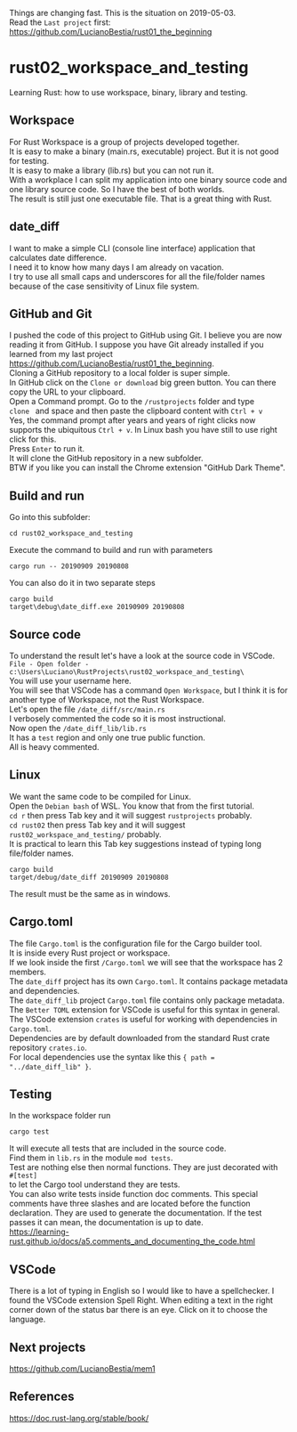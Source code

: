 Things are changing fast. This is the situation on 2019-05-03.  
Read the `Last project` first: https://github.com/LucianoBestia/rust01_the_beginning  
# rust02_workspace_and_testing
Learning Rust: how to use workspace, binary, library and testing.  
## Workspace
For Rust Workspace is a group of projects developed together.  
It is easy to make a binary (main.rs, executable) project. But it is not good for testing.  
It is easy to make a library (lib.rs) but you can not run it.  
With a workplace I can split my application into one binary source code and one library source code. So I have the best of both worlds.  
The result is still just one executable file. That is a great thing with Rust.  
## date_diff
I want to make a simple CLI (console line interface) application that calculates date difference.  
I need it to know how many days I am already on vacation.  
I try to use all small caps and underscores for all the file/folder names because of the case sensitivity of Linux file system.  
## GitHub and Git
I pushed the code of this project to GitHub using Git. I believe you are now reading it from GitHub. I suppose you have Git already installed if you learned from my last project https://github.com/LucianoBestia/rust01_the_beginning.  
Cloning a GitHub repository to a local folder is super simple.  
In GitHub click on the `Clone or download` big green button. You can there copy the URL to your clipboard.  
Open a Command prompt. Go to the `/rustprojects` folder and type  
`clone ` and space and then paste the clipboard content with `Ctrl + v`  
Yes, the command prompt after years and years of right clicks now supports the ubiquitous `Ctrl + v`. In Linux bash you have still to use right click for this.  
Press `Enter` to run it.  
It will clone the GitHub repository in a new subfolder.  
BTW if you like you can install the Chrome extension "GitHub Dark Theme".  
## Build and run
Go into this subfolder:  
```
cd rust02_workspace_and_testing
```  
Execute the command to build and run with parameters  
```
cargo run -- 20190909 20190808
```  
You can also do it in two separate steps  
```
cargo build
target\debug\date_diff.exe 20190909 20190808
```  
## Source code
To understand the result let's have a look at the source code in VSCode.  
`File - Open folder - c:\Users\Luciano\RustProjects\rust02_workspace_and_testing\`  
You will use your username here.  
You will see that VSCode has a command `Open Workspace`, but I think it is for another type of Workspace, not the Rust Workspace.  
Let's open the file `/date_diff/src/main.rs`  
I verbosely commented the code so it is most instructional.  
Now open the `/date_diff_lib/lib.rs`  
It has a `test` region and only one true public function.  
All is heavy commented.  
  
## Linux
We want the same code to be compiled for Linux.  
Open the `Debian bash` of WSL. You know that from the first tutorial.  
`cd r` then press Tab key and it will suggest `rustprojects` probably.  
`cd rust02` then press Tab key and it will suggest `rust02_workspace_and_testing/` probably.  
It is practical to learn this Tab key suggestions instead of typing long file/folder names.  
```
cargo build  
target/debug/date_diff 20190909 20190808
```  
The result must be the same as in windows.  
  
## Cargo.toml
The file `Cargo.toml` is the configuration file for the Cargo builder tool.  
It is inside every Rust project or workspace.  
If we look inside the first `/Cargo.toml` we will see that the workspace has 2 members.  
The `date_diff` project has its own `Cargo.toml`. It contains package metadata and dependencies.  
The `date_diff_lib` project `Cargo.toml` file contains only package metadata.  
The `Better TOML` extension for VSCode is useful for this syntax in general.  
The VSCode extension `crates` is useful for working with dependencies in `Cargo.toml`.  
Dependencies are by default downloaded from the standard Rust crate repository `crates.io`.  
For local dependencies use the syntax like this `{ path = "../date_diff_lib" }`.  
## Testing
In the workspace folder run  
```
cargo test
```  
It will execute all tests that are included in the source code.  
Find them in `lib.rs` in the module `mod tests`.  
Test are nothing else then normal functions. They are just decorated with  
`#[test]`  
to let the Cargo tool understand they are tests.  
You can also write tests inside function doc comments. This special comments have three slashes and are located before the function declaration. They are used to generate the documentation. If the test passes it can mean, the documentation is up to date.  
https://learning-rust.github.io/docs/a5.comments_and_documenting_the_code.html  
## VSCode
There is a lot of typing in English so I would like to have a spellchecker. I found the VSCode extension Spell Right. When editing a text in the right corner down of the status bar there is an eye. Click on it to choose the language.  
## Next projects
https://github.com/LucianoBestia/mem1  
  
## References
https://doc.rust-lang.org/stable/book/  




